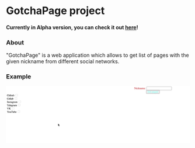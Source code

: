 # GotchaPage project
#### Currently in Alpha version, you can check it out [here](https://gotcha-page.herokuapp.com)!

### About
"GotchaPage" is a web application which allows to get list of pages with the given nickname from different social networks.

### Example
![alt text](https://github.com/OFFLUCK/GotchaPage/blob/master/docs/example.gif)
